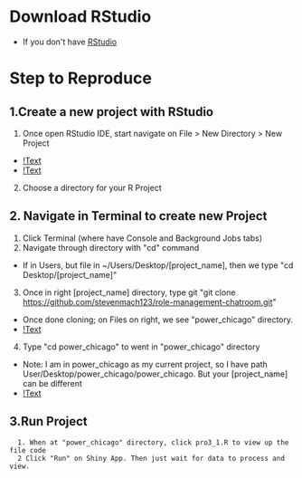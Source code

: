 # Download RStudio
  - If you don't have [RStudio](https://posit.co/download/rstudio-desktop/) 
# Step to Reproduce
 ## 1.Create a new project with RStudio
 1. Once open RStudio IDE, start navigate on File > New Directory > New Project
  * [!Text](./images/pic1.png)
  * [!Text](./images/pic2.png)
 2. Choose a directory for your R Project
 ## 2. Navigate in Terminal to create new Project
1. Click Terminal (where have Console and Background Jobs tabs)
2. Navigate through directory with "cd" command 
  * If in Users, but file in ~/Users/Desktop/[project_name], then we type "cd Desktop/[project_name]"
3. Once in right [project_name] directory, type git "git clone https://github.com/stevenmach123/role-management-chatroom.git"
  * Once done cloning; on Files on right, we see "power_chicago" directory. 
  * [!Text](./images/pic4.png) 
4. Type "cd power_chicago" to went in "power_chicago" directory 
  * Note: I am in power_chicago as my current project, so I have path User/Desktop/power_chicago/power_chicago. But your [project_name] can be different
  * [!Text](./images/pic3.png) 
  ## 3.Run Project
      1. When at "power_chicago" directory, click pro3_1.R to view up the file code
      2 Click "Run" on Shiny App. Then just wait for data to process and view.
